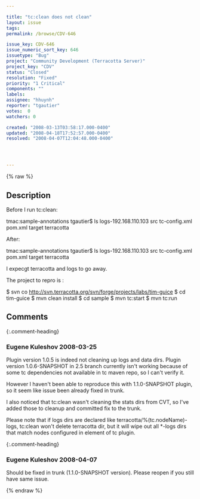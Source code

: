 ```yaml
---

title: "tc:clean does not clean"
layout: issue
tags: 
permalink: /browse/CDV-646

issue_key: CDV-646
issue_numeric_sort_key: 646
issuetype: "Bug"
project: "Community Development (Terracotta Server)"
project_key: "CDV"
status: "Closed"
resolution: "Fixed"
priority: "1 Critical"
components: ""
labels: 
assignee: "hhuynh"
reporter: "tgautier"
votes:  0
watchers: 0

created: "2008-03-13T03:58:17.000-0400"
updated: "2008-04-18T17:52:57.000-0400"
resolved: "2008-04-07T12:04:48.000-0400"




---
```


{% raw %}

## Description

<div markdown="1" class="description">

Before I run tc:clean:

tmac:sample-annotations tgautier$ ls
logs-192.168.110.103	src			tc-config.xml
pom.xml			target			terracotta


After:

tmac:sample-annotations tgautier$ ls
logs-192.168.110.103	src			tc-config.xml
pom.xml			target			terracotta


I expecgt terracotta and logs to go away.

The project to repro is :

$ svn co http://svn.terracotta.org/svn/forge/projects/labs/tim-guice 
$ cd tim-guice 
$ mvn clean install 
$ cd sample
$ mvn tc:start 
$ mvn tc:run 


</div>

## Comments


{:.comment-heading}
### **Eugene Kuleshov** <span class="date">2008-03-25</span>

<div markdown="1" class="comment">

Plugin version 1.0.5 is indeed not cleaning up logs and data dirs.
Plugin version 1.0.6-SNAPSHOT in 2.5 branch currently isn't working because of some tc dependencies not available in tc maven repo, so I can't verify it.

However I haven't been able to reproduce this with 1.1.0-SNAPSHOT plugin, so it seem like issue been already fixed in trunk.

I also noticed that tc:clean wasn't cleaning the stats dirs from CVT, so I've added those to cleanup and committed fix to the trunk.

Please note that if logs dirs are declared like <logs>terracotta/%(tc.nodeName)-logs</logs>, tc:clean won't delete terracotta dir, but it will wipe out all \*-logs dirs that match nodes configured in <processes> element of tc plugin.

</div>


{:.comment-heading}
### **Eugene Kuleshov** <span class="date">2008-04-07</span>

<div markdown="1" class="comment">

Should be fixed in trunk (1.1.0-SNAPSHOT version). Please reopen if you still have same issue.

</div>



{% endraw %}
